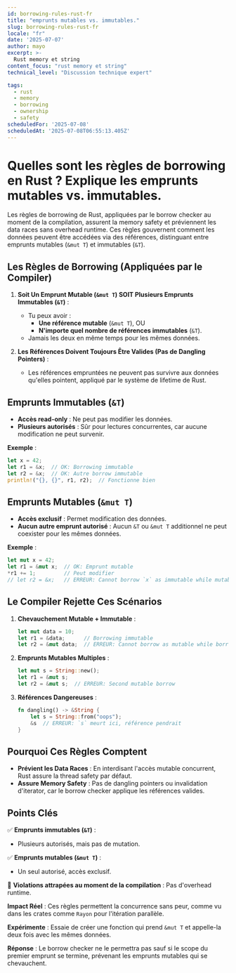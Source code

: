 ```yaml
---
id: borrowing-rules-rust-fr
title: "emprunts mutables vs. immutables."
slug: borrowing-rules-rust-fr
locale: "fr"
date: '2025-07-07'
author: mayo
excerpt: >-
  Rust memory et string
content_focus: "rust memory et string"
technical_level: "Discussion technique expert"

tags:
  - rust
  - memory
  - borrowing
  - ownership
  - safety
scheduledFor: '2025-07-08'
scheduledAt: '2025-07-08T06:55:13.405Z'
---
```


# Quelles sont les règles de borrowing en Rust ? Explique les emprunts mutables vs. immutables.

Les règles de borrowing de Rust, appliquées par le borrow checker au moment de la compilation, assurent la memory safety et préviennent les data races sans overhead runtime. Ces règles gouvernent comment les données peuvent être accédées via des références, distinguant entre emprunts mutables (`&mut T`) et immutables (`&T`).

## Les Règles de Borrowing (Appliquées par le Compiler)

1. **Soit Un Emprunt Mutable (`&mut T`) SOIT Plusieurs Emprunts Immutables (`&T`)** :
   - Tu peux avoir :
     - **Une référence mutable** (`&mut T`), OU
     - **N'importe quel nombre de références immutables** (`&T`).
   - Jamais les deux en même temps pour les mêmes données.

2. **Les Références Doivent Toujours Être Valides (Pas de Dangling Pointers)** :
   - Les références empruntées ne peuvent pas survivre aux données qu'elles pointent, appliqué par le système de lifetime de Rust.

## Emprunts Immutables (`&T`)

- **Accès read-only** : Ne peut pas modifier les données.
- **Plusieurs autorisés** : Sûr pour lectures concurrentes, car aucune modification ne peut survenir.

**Exemple** :
```rust
let x = 42;
let r1 = &x;  // OK: Borrowing immutable
let r2 = &x;  // OK: Autre borrow immutable
println!("{}, {}", r1, r2);  // Fonctionne bien
```

## Emprunts Mutables (`&mut T`)

- **Accès exclusif** : Permet modification des données.
- **Aucun autre emprunt autorisé** : Aucun `&T` ou `&mut T` additionnel ne peut coexister pour les mêmes données.

**Exemple** :
```rust
let mut x = 42;
let r1 = &mut x;  // OK: Emprunt mutable
*r1 += 1;         // Peut modifier
// let r2 = &x;   // ERREUR: Cannot borrow `x` as immutable while mutable borrow exists
```

## Le Compiler Rejette Ces Scénarios

1. **Chevauchement Mutable + Immutable** :
   ```rust
   let mut data = 10;
   let r1 = &data;      // Borrowing immutable
   let r2 = &mut data;  // ERREUR: Cannot borrow as mutable while borrowed as immutable
   ```

2. **Emprunts Mutables Multiples** :
   ```rust
   let mut s = String::new();
   let r1 = &mut s;
   let r2 = &mut s;  // ERREUR: Second mutable borrow
   ```

3. **Références Dangereuses** :
   ```rust
   fn dangling() -> &String {
       let s = String::from("oops");
       &s  // ERREUR: `s` meurt ici, référence pendrait
   }
   ```

## Pourquoi Ces Règles Comptent

- **Prévient les Data Races** : En interdisant l'accès mutable concurrent, Rust assure la thread safety par défaut.
- **Assure Memory Safety** : Pas de dangling pointers ou invalidation d'iterator, car le borrow checker applique les références valides.

## Points Clés

✅ **Emprunts immutables (`&T`)** :
- Plusieurs autorisés, mais pas de mutation.

✅ **Emprunts mutables (`&mut T`)** :
- Un seul autorisé, accès exclusif.

🚫 **Violations attrapées au moment de la compilation** : Pas d'overhead runtime.

**Impact Réel** : Ces règles permettent la concurrence sans peur, comme vu dans les crates comme `Rayon` pour l'itération parallèle.

**Expérimente** : Essaie de créer une fonction qui prend `&mut T` et appelle-la deux fois avec les mêmes données.

**Réponse** : Le borrow checker ne le permettra pas sauf si le scope du premier emprunt se termine, prévenant les emprunts mutables qui se chevauchent.